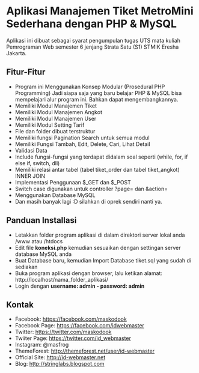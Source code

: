 # Aplikasi Manajemen Tiket MetroMini Sederhana dengan PHP & MySQL
Aplikasi ini dibuat sebagai syarat pengumpulan tugas UTS mata kuliah Pemrograman Web semester 6 jenjang Strata Satu (S1) STMIK Eresha Jakarta.

## Fitur-Fitur
- Program ini Menggunakan Konsep Modular (Prosedural PHP Programming)
Jadi siapa saja yang baru belajar PHP & MySQL bisa mempelajari alur program ini. Bahkan dapat mengembangkannya.
- Memiliki Modul Manajemen Tiket
- Memiliki Modul Manajemen Angkot
- Memiliki Modul Manajemen User
- Memiliki Modul Setting Tarif
- File dan folder dibuat terstruktur
- Memiliki fungsi Pagination Search untuk semua modul
- Memiliki Fungsi Tambah, Edit, Delete, Cari, Lihat Detail
- Validasi Data
- Include fungsi-fungsi yang terdapat didalam soal seperti (while, for, if else if, switch, dll)
- Memiliki relasi antar tabel (tabel tiket_order dan tabel tiket_angkot) INNER JOIN
- Implementasi Penggunaan $_GET dan $_POST
- Switch case digunakan untuk controller ?page= dan &action=
- Menggunakan Database MySQL
- Dan masih banyak lagi :D silahkan di oprek sendiri nanti ya.

## Panduan Installasi
- Letakkan folder program aplikasi di dalam direktori server lokal anda /www atau /htdocs
- Edit file <b>koneksi.php</b> kemudian sesuaikan dengan settingan server database MySQL anda
- Buat Database baru, kemudian Import Database tiket.sql yang sudah di sediakan
- Buka program aplikasi dengan browser, lalu ketikan alamat: http://localhost/nama_folder_aplikasi/
- Login dengan <b>username: admin - password: admin</b>

## Kontak
- Facebook: https://facebook.com/maskodook
- Facebook Page: https://facebook.com/idwebmaster
- Twitter: https://twitter.com/maskodook
- Twiiter Page: https://twitter.com/id_webmaster
- Instagram: @masfrog
- ThemeForest: http://themeforest.net/user/id-webmaster
- Official Site: http://id-webmaster.net
- Blog: http://stringlabs.blogspot.com
